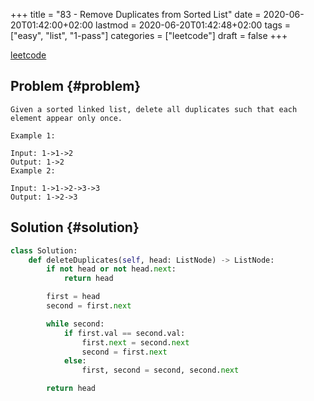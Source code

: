 +++
title = "83 - Remove Duplicates from Sorted List"
date = 2020-06-20T01:42:00+02:00
lastmod = 2020-06-20T01:42:48+02:00
tags = ["easy", "list", "1-pass"]
categories = ["leetcode"]
draft = false
+++

[leetcode](https://leetcode.com/problems/remove-duplicates-from-sorted-list/)


## Problem {#problem}

```text
Given a sorted linked list, delete all duplicates such that each element appear only once.

Example 1:

Input: 1->1->2
Output: 1->2
Example 2:

Input: 1->1->2->3->3
Output: 1->2->3
```


## Solution {#solution}

```python
class Solution:
    def deleteDuplicates(self, head: ListNode) -> ListNode:
        if not head or not head.next:
            return head

        first = head
        second = first.next

        while second:
            if first.val == second.val:
                first.next = second.next
                second = first.next
            else:
                first, second = second, second.next

        return head
```
